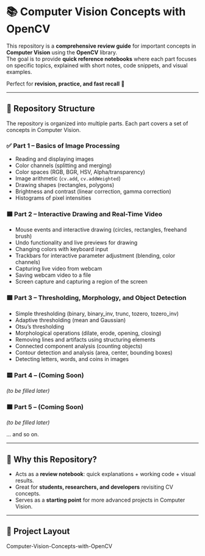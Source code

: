 # 📚 Computer Vision Concepts with OpenCV

This repository is a **comprehensive review guide** for important concepts in **Computer Vision** using the **OpenCV** library.  
The goal is to provide **quick reference notebooks** where each part focuses on specific topics, explained with short notes, code snippets, and visual examples.  

Perfect for **revision, practice, and fast recall** 🚀

---

## 📌 Repository Structure

The repository is organized into multiple parts. Each part covers a set of concepts in Computer Vision.  

### ✅ Part 1 – Basics of Image Processing
- Reading and displaying images  
- Color channels (splitting and merging)  
- Color spaces (RGB, BGR, HSV, Alpha/transparency)  
- Image arithmetic (`cv.add`, `cv.addWeighted`)  
- Drawing shapes (rectangles, polygons)  
- Brightness and contrast (linear correction, gamma correction)  
- Histograms of pixel intensities  

### 🟦 Part 2 – Interactive Drawing and Real-Time Video
- Mouse events and interactive drawing (circles, rectangles, freehand brush)  
- Undo functionality and live previews for drawing  
- Changing colors with keyboard input  
- Trackbars for interactive parameter adjustment (blending, color channels)  
- Capturing live video from webcam  
- Saving webcam video to a file  
- Screen capture and capturing a region of the screen  


### 🟩 Part 3 – Thresholding, Morphology, and Object Detection  
- Simple thresholding (binary, binary_inv, trunc, tozero, tozero_inv)  
- Adaptive thresholding (mean and Gaussian)  
- Otsu’s thresholding  
- Morphological operations (dilate, erode, opening, closing)  
- Removing lines and artifacts using structuring elements  
- Connected component analysis (counting objects)  
- Contour detection and analysis (area, center, bounding boxes)  
- Detecting letters, words, and coins in images


### 🟨 Part 4 – (Coming Soon)  
*(to be filled later)*  

### 🟧 Part 5 – (Coming Soon)  
*(to be filled later)*  

... and so on.

---

## 🚀 Why this Repository?

- Acts as a **review notebook**: quick explanations + working code + visual results.  
- Great for **students, researchers, and developers** revisiting CV concepts.  
- Serves as a **starting point** for more advanced projects in Computer Vision.  

---

## 📂 Project Layout

Computer-Vision-Concepts-with-OpenCV
